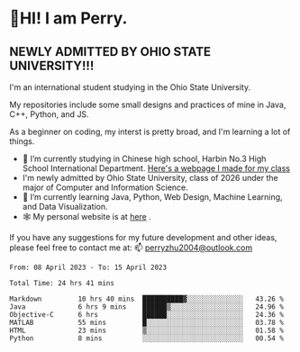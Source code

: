 # 🌄HI! I am Perry. <br> #
## NEWLY ADMITTED BY OHIO STATE UNIVERSITY!!! ##  
I'm an international student studying in the Ohio State University. <br>

My repositories include some small designs and practices of mine in Java, C++, Python, and JS. <br>

As a beginner on coding, my interst is pretty broad, and I'm learning a lot of things. <br>
- 🔭 I’m currently studying in Chinese high school, Harbin No.3 High School International Department. [Here's a webpage I made for my class](https://perry2004.github.io/weirdos/)
- I'm newly admitted by Ohio State University, class of 2026 under the major of Computer and Information Science. 
- 🌱 I’m currently learning Java, Python, Web Design, Machine Learning, and Data Visualization. 
- 🕸️ My personal website is at <a href="https://zhu-yp.cn">here</a> .  

If you have any suggestions for my future development and other ideas, please feel free to contact me at: 📫 [perryzhu2004@outlook.com](mailto:perryzhu2004@outlook.com)

<!--START_SECTION:waka-->

```text
From: 08 April 2023 - To: 15 April 2023

Total Time: 24 hrs 41 mins

Markdown         10 hrs 40 mins  ██████████▓░░░░░░░░░░░░░░   43.26 %
Java             6 hrs 9 mins    ██████▒░░░░░░░░░░░░░░░░░░   24.96 %
Objective-C      6 hrs           ██████░░░░░░░░░░░░░░░░░░░   24.36 %
MATLAB           55 mins         █░░░░░░░░░░░░░░░░░░░░░░░░   03.78 %
HTML             23 mins         ▒░░░░░░░░░░░░░░░░░░░░░░░░   01.58 %
Python           8 mins          ░░░░░░░░░░░░░░░░░░░░░░░░░   00.54 %
```

<!--END_SECTION:waka-->